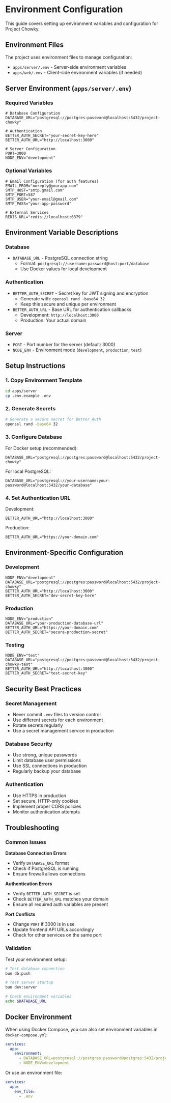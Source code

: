 # Environment Configuration

This guide covers setting up environment variables and configuration for Project Chowky.

## Environment Files

The project uses environment files to manage configuration:

- `apps/server/.env` - Server-side environment variables
- `apps/web/.env` - Client-side environment variables (if needed)

## Server Environment (`apps/server/.env`)

### Required Variables

```env
# Database Configuration
DATABASE_URL="postgresql://postgres:password@localhost:5432/project-chowky"

# Authentication
BETTER_AUTH_SECRET="your-secret-key-here"
BETTER_AUTH_URL="http://localhost:3000"

# Server Configuration
PORT=3000
NODE_ENV="development"
```

### Optional Variables

```env
# Email Configuration (for auth features)
EMAIL_FROM="noreply@yourapp.com"
SMTP_HOST="smtp.gmail.com"
SMTP_PORT=587
SMTP_USER="your-email@gmail.com"
SMTP_PASS="your-app-password"

# External Services
REDIS_URL="redis://localhost:6379"
```

## Environment Variable Descriptions

### Database
- `DATABASE_URL` - PostgreSQL connection string
  - Format: `postgresql://username:password@host:port/database`
  - Use Docker values for local development

### Authentication
- `BETTER_AUTH_SECRET` - Secret key for JWT signing and encryption
  - Generate with: `openssl rand -base64 32`
  - Keep this secure and unique per environment
- `BETTER_AUTH_URL` - Base URL for authentication callbacks
  - Development: `http://localhost:3000`
  - Production: Your actual domain

### Server
- `PORT` - Port number for the server (default: 3000)
- `NODE_ENV` - Environment mode (`development`, `production`, `test`)

## Setup Instructions

### 1. Copy Environment Template

```bash
cd apps/server
cp .env.example .env
```

### 2. Generate Secrets

```bash
# Generate a secure secret for Better Auth
openssl rand -base64 32
```

### 3. Configure Database

For Docker setup (recommended):
```env
DATABASE_URL="postgresql://postgres:password@localhost:5432/project-chowky"
```

For local PostgreSQL:
```env
DATABASE_URL="postgresql://your-username:your-password@localhost:5432/your-database"
```

### 4. Set Authentication URL

Development:
```env
BETTER_AUTH_URL="http://localhost:3000"
```

Production:
```env
BETTER_AUTH_URL="https://your-domain.com"
```

## Environment-Specific Configuration

### Development

```env
NODE_ENV="development"
DATABASE_URL="postgresql://postgres:password@localhost:5432/project-chowky"
BETTER_AUTH_URL="http://localhost:3000"
BETTER_AUTH_SECRET="dev-secret-key-here"
```

### Production

```env
NODE_ENV="production"
DATABASE_URL="your-production-database-url"
BETTER_AUTH_URL="https://your-domain.com"
BETTER_AUTH_SECRET="secure-production-secret"
```

### Testing

```env
NODE_ENV="test"
DATABASE_URL="postgresql://postgres:password@localhost:5432/project-chowky-test"
BETTER_AUTH_URL="http://localhost:3000"
BETTER_AUTH_SECRET="test-secret-key"
```

## Security Best Practices

### Secret Management
- Never commit `.env` files to version control
- Use different secrets for each environment
- Rotate secrets regularly
- Use a secret management service in production

### Database Security
- Use strong, unique passwords
- Limit database user permissions
- Use SSL connections in production
- Regularly backup your database

### Authentication
- Use HTTPS in production
- Set secure, HTTP-only cookies
- Implement proper CORS policies
- Monitor authentication attempts

## Troubleshooting

### Common Issues

**Database Connection Errors**
- Verify `DATABASE_URL` format
- Check if PostgreSQL is running
- Ensure firewall allows connections

**Authentication Errors**
- Verify `BETTER_AUTH_SECRET` is set
- Check `BETTER_AUTH_URL` matches your domain
- Ensure all required auth variables are present

**Port Conflicts**
- Change `PORT` if 3000 is in use
- Update frontend API URLs accordingly
- Check for other services on the same port

### Validation

Test your environment setup:

```bash
# Test database connection
bun db:push

# Test server startup
bun dev:server

# Check environment variables
echo $DATABASE_URL
```

## Docker Environment

When using Docker Compose, you can also set environment variables in `docker-compose.yml`:

```yaml
services:
  app:
    environment:
      - DATABASE_URL=postgresql://postgres:password@postgres:5432/project-chowky
      - NODE_ENV=development
```

Or use an environment file:

```yaml
services:
  app:
    env_file:
      - .env
```